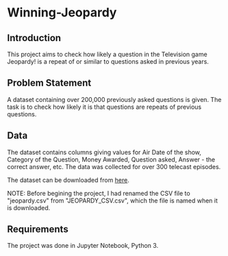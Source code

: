 # Winning-Jeopardy

## Introduction

This project aims to check how likely a question in the Television game Jeopardy! is a repeat of or similar to questions asked in previous years.

## Problem Statement

A dataset containing over 200,000 previously asked questions is given. The task is to check how likely it is that questions are repeats of previous questions.

## Data

The dataset contains columns giving values for Air Date of the show, Category of the Question, Money Awarded, Question asked, Answer - the correct answer, etc. The data was collected for over 300 telecast episodes.

The dataset can be downloaded from [here](https://www.reddit.com/r/datasets/comments/1uyd0t/200000_jeopardy_questions_in_a_json_file/).

NOTE: Before begining the project, I had renamed the CSV file to "jeopardy.csv" from "JEOPARDY_CSV.csv", which the file is named when it is downloaded.

## Requirements

The project was done in Jupyter Notebook, Python 3.
